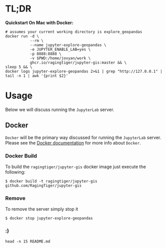 # TL;DR
**Quickstart On Mac with Docker:**
```
# assumes your current working directory is explore_geopandas
docker run -d \
           --rm \
           --name jupyter-explore-geopandas \
           -e JUPYTER_ENABLE_LAB=yes \
           -p 8888:8888 \
           -v $PWD:/home/jovyan/work \
           ghcr.io/ragingtiger/jupyter-gis:master && \
sleep 5 && \
docker logs jupyter-explore-geopandas 2>&1 | grep "http://127.0.0.1" | tail -n 1 | awk '{print $2}'
```

# Usage
Below we will discuss running the `JupyterLab` server.

## Docker
`Docker` will be the primary way discussed for running the `JupyterLab` server.
Please see the [Docker documentation](https://docs.docker.com/get-started/overview/)
for more info about `Docker`.

### Docker Build
To build the `ragingtiger/jupyter-gis` docker image just execute the following:
```
$ docker build -t ragingtiger/jupyter-gis github.com/RagingTiger/jupyter-gis
```

### Remove
To remove the server simply stop it
```
$ docker stop jupyter-explore-geopandas
```

### :)
```
head -n 15 README.md
```
